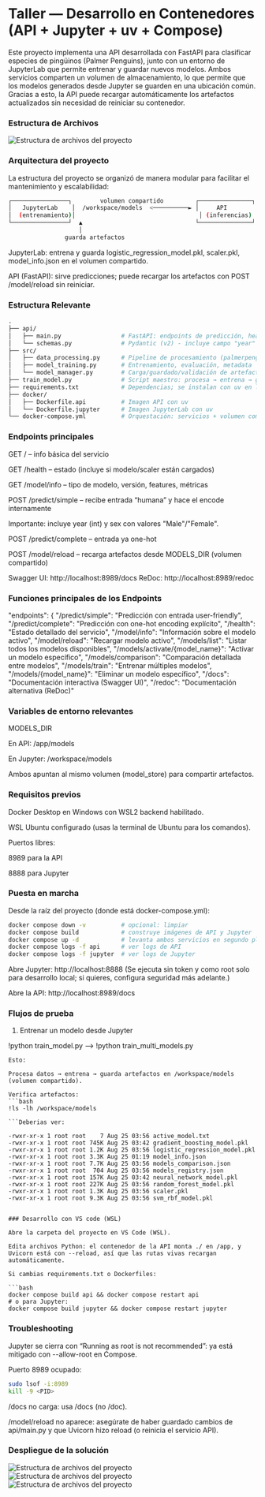 # Taller — Desarrollo en Contenedores (API + Jupyter + uv + Compose)

Este proyecto implementa una API desarrollada con FastAPI para clasificar especies de pingüinos (Palmer Penguins), junto con un entorno de JupyterLab que permite entrenar y guardar nuevos modelos. Ambos servicios comparten un volumen de almacenamiento, lo que permite que los modelos generados desde Jupyter se guarden en una ubicación común. Gracias a esto, la API puede recargar automáticamente los artefactos actualizados sin necesidad de reiniciar su contenedor.

### Estructura de Archivos
![Estructura de archivos del proyecto](./images/arquitectura.png)

### Arquitectura del proyecto

La estructura del proyecto se organizó de manera modular para facilitar el mantenimiento y escalabilidad:

```bash
┌────────────────┐        volumen compartido         ┌───────────────┐
│   JupyterLab    │  /workspace/models  <──────────► │     API        │
│  (entrenamiento)│                                   │ (inferencias) │
└────────────────┘  ▲                                └───────────────┘
                    │
                guarda artefactos
```

JupyterLab: entrena y guarda logistic_regression_model.pkl, scaler.pkl, model_info.json en el volumen compartido.

API (FastAPI): sirve predicciones; puede recargar los artefactos con POST /model/reload sin reiniciar.

### Estructura Relevante

```graphql
.
├── api/
│   ├── main.py                 # FastAPI: endpoints de predicción, health, info y /model/reload
│   └── schemas.py              # Pydantic (v2) - incluye campo "year" y nombres correctos sex_female/sex_male
├── src/
│   ├── data_processing.py      # Pipeline de procesamiento (palmerpenguins + limpieza + OHE)
│   ├── model_training.py       # Entrenamiento, evaluación, metadata
│   └── model_manager.py        # Carga/guardado/validación de artefactos
├── train_model.py              # Script maestro: procesa → entrena → guarda artefactos
├── requirements.txt            # Dependencias; se instalan con uv en los contenedores
├── docker/
│   ├── Dockerfile.api          # Imagen API con uv
│   └── Dockerfile.jupyter      # Imagen JupyterLab con uv
└── docker-compose.yml          # Orquestación: servicios + volumen compartido de modelos
```

### Endpoints principales

GET / – info básica del servicio

GET /health – estado (incluye si modelo/scaler están cargados)

GET /model/info – tipo de modelo, versión, features, métricas

POST /predict/simple – recibe entrada “humana” y hace el encode internamente

Importante: incluye year (int) y sex con valores "Male"/"Female".

POST /predict/complete – entrada ya one-hot

POST /model/reload – recarga artefactos desde MODELS_DIR (volumen compartido)

Swagger UI: http://localhost:8989/docs
ReDoc: http://localhost:8989/redoc

### Funciones principales de los Endpoints
"endpoints": {    "/predict/simple": "Predicción con entrada user-friendly",    "/predict/complete": "Predicción con one-hot encoding explícito",    "/health": "Estado detallado del servicio",    "/model/info": "Información sobre el modelo activo",    "/model/reload": "Recargar modelo activo",    "/models/list": "Listar todos los modelos disponibles",    "/models/activate/{model_name}": "Activar un modelo específico",    "/models/comparison": "Comparación detallada entre modelos",    "/models/train": "Entrenar múltiples modelos",    "/models/{model_name}": "Eliminar un modelo específico",    "/docs": "Documentación interactiva (Swagger UI)",    "/redoc": "Documentación alternativa (ReDoc)"

### Variables de entorno relevantes

MODELS_DIR

En API: /app/models

En Jupyter: /workspace/models

Ambos apuntan al mismo volumen (model_store) para compartir artefactos.

### Requisitos previos

Docker Desktop en Windows con WSL2 backend habilitado.

WSL Ubuntu configurado (usas la terminal de Ubuntu para los comandos).

Puertos libres:

8989 para la API

8888 para Jupyter

### Puesta en marcha

Desde la raíz del proyecto (donde está docker-compose.yml):

```bash
docker compose down -v          # opcional: limpiar
docker compose build            # construye imágenes de API y Jupyter
docker compose up -d            # levanta ambos servicios en segundo plano
docker compose logs -f api      # ver logs de API
docker compose logs -f jupyter  # ver logs de Jupyter

```

Abre Jupyter: http://localhost:8888
(Se ejecuta sin token y como root solo para desarrollo local; si quieres, configura seguridad más adelante.)

Abre la API: http://localhost:8989/docs

### Flujos de prueba
1) Entrenar un modelo desde Jupyter

!python train_model.py --> !python train_multi_models.py
```
Esto:

Procesa datos → entrena → guarda artefactos en /workspace/models (volumen compartido).

Verifica artefactos:
```bash
!ls -lh /workspace/models
 
```Deberias ver: 
 
-rwxr-xr-x 1 root root    7 Aug 25 03:56 active_model.txt
-rwxr-xr-x 1 root root 745K Aug 25 03:42 gradient_boosting_model.pkl
-rwxr-xr-x 1 root root 1.2K Aug 25 03:56 logistic_regression_model.pkl
-rwxr-xr-x 1 root root 3.3K Aug 25 01:19 model_info.json
-rwxr-xr-x 1 root root 7.7K Aug 25 03:56 models_comparison.json
-rwxr-xr-x 1 root root  704 Aug 25 03:56 models_registry.json
-rwxr-xr-x 1 root root 157K Aug 25 03:42 neural_network_model.pkl
-rwxr-xr-x 1 root root 227K Aug 25 03:56 random_forest_model.pkl
-rwxr-xr-x 1 root root 1.3K Aug 25 03:56 scaler.pkl
-rwxr-xr-x 1 root root 9.3K Aug 25 03:56 svm_rbf_model.pkl


### Desarrollo con VS code (WSL)

Abre la carpeta del proyecto en VS Code (WSL).

Edita archivos Python: el contenedor de la API monta ./ en /app, y Uvicorn está con --reload, así que las rutas vivas recargan automáticamente.

Si cambias requirements.txt o Dockerfiles:

```bash
docker compose build api && docker compose restart api
# o para Jupyter:
docker compose build jupyter && docker compose restart jupyter

```
### Troubleshooting

Jupyter se cierra con “Running as root is not recommended”: ya está mitigado con --allow-root en Compose.

Puerto 8989 ocupado:
```bash
sudo lsof -i:8989
kill -9 <PID>

```
/docs no carga: usa /docs (no /doc).

/model/reload no aparece: asegúrate de haber guardado cambios de api/main.py y que Uvicorn hizo reload (o reinicia el servicio API).

### Despliegue de la solución

![Estructura de archivos del proyecto](./images/api.png)
![Estructura de archivos del proyecto](./images/logs.jpeg)
![Estructura de archivos del proyecto](./images/logs2.png)

